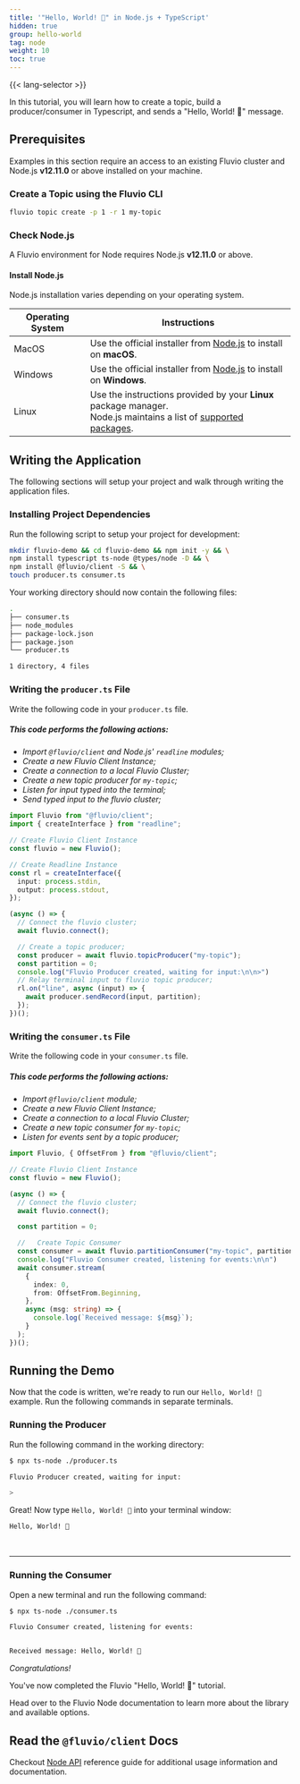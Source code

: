 ```yaml
---
title: '"Hello, World! 🎉" in Node.js + TypeScript'
hidden: true
group: hello-world
tag: node
weight: 10
toc: true
---
```

{{< lang-selector >}}

In this tutorial, you will learn how to create a topic, build a producer/consumer in Typescript, and sends a "Hello, World! 🎉" message.

## Prerequisites
Examples in this section require an access to an existing Fluvio cluster and Node.js **v12.11.0** or above installed on your machine.
<br />

### Create a Topic using the Fluvio CLI

```bash
fluvio topic create -p 1 -r 1 my-topic
```

### Check Node.js

A Fluvio environment for Node requires Node.js **v12.11.0** or above.

#### Install Node.js

Node.js installation varies depending on your operating system.

|   Operating System     |         Instructions           |
|------------------------|--------------------------------|
| MacOS                  | Use the official installer from <a href="https://nodejs.org" target="_blank">Node.js</a> to install on **macOS**.  |
| Windows                | Use the official installer from <a href="https://nodejs.org" target="_blank">Node.js</a> to install on **Windows**. |
| Linux                  | Use the instructions provided by your **Linux** package manager. <br/> Node.js maintains a list of <a href="https://nodejs.org/en/download/package-manager" target="_blank">supported packages</a>.  |

## Writing the Application

The following sections will setup your project and walk through writing the application files.

### Installing Project Dependencies

Run the following script to setup your project for development:

```bash
mkdir fluvio-demo && cd fluvio-demo && npm init -y && \
npm install typescript ts-node @types/node -D && \
npm install @fluvio/client -S && \
touch producer.ts consumer.ts
```

Your working directory should now contain the following files:

```bash
.
├── consumer.ts
├── node_modules
├── package-lock.json
├── package.json
└── producer.ts

1 directory, 4 files

```

### Writing the `producer.ts` File

Write the following code in your `producer.ts` file.


##### This code performs the following actions:

- _Import `@fluvio/client` and Node.js' `readline` modules;_
- _Create a new Fluvio Client Instance;_
- _Create a connection to a local Fluvio Cluster;_
- _Create a new topic producer for `my-topic`;_
- _Listen for input typed into the terminal;_
- _Send typed input to the fluvio cluster;_


```TypeScript
import Fluvio from "@fluvio/client";
import { createInterface } from "readline";

// Create Fluvio Client Instance
const fluvio = new Fluvio();

// Create Readline Instance
const rl = createInterface({
  input: process.stdin,
  output: process.stdout,
});

(async () => {
  // Connect the fluvio cluster;
  await fluvio.connect();

  // Create a topic producer;
  const producer = await fluvio.topicProducer("my-topic");
  const partition = 0;
  console.log("Fluvio Producer created, waiting for input:\n\n>")
  // Relay terminal input to fluvio topic producer;
  rl.on("line", async (input) => {
    await producer.sendRecord(input, partition);
  });
})();

```

### Writing the `consumer.ts` File

Write the following code in your `consumer.ts` file.

##### This code performs the following actions:

- _Import `@fluvio/client` module;_
- _Create a new Fluvio Client Instance;_
- _Create a connection to a local Fluvio Cluster;_
- _Create a new topic consumer for `my-topic`;_
- _Listen for events sent by a topic producer;_


```TypeScript
import Fluvio, { OffsetFrom } from "@fluvio/client";

// Create Fluvio Client Instance
const fluvio = new Fluvio();

(async () => {
  // Connect the fluvio cluster;
  await fluvio.connect();

  const partition = 0;

  //   Create Topic Consumer
  const consumer = await fluvio.partitionConsumer("my-topic", partition);
  console.log("Fluvio Consumer created, listening for events:\n\n")
  await consumer.stream(
    {
      index: 0,
      from: OffsetFrom.Beginning,
    },
    async (msg: string) => {
      console.log(`Received message: ${msg}`);
    }
  );
})();

```

## Running the Demo

Now that the code is written, we're ready to run our `Hello, World! 🎉` example. Run the following commands in separate terminals.

### Running the Producer

Run the following command in the working directory:

```bash
$ npx ts-node ./producer.ts
```

```bash
Fluvio Producer created, waiting for input:

>
```

Great! Now type `Hello, World! 🎉` into your terminal window:

```bash
Hello, World! 🎉
```

<br/>
<hr/>

### Running the Consumer

Open a new terminal and run the following command:

```bash
$ npx ts-node ./consumer.ts
```

```bash
Fluvio Consumer created, listening for events:


Received message: Hello, World! 🎉
```

*Congratulations!*

You've now completed the Fluvio "Hello, World! 🎉" tutorial. 

Head over to the Fluvio Node documentation to learn more about the library and available options.

## Read the `@fluvio/client` Docs

Checkout <a href="https://www.npmjs.com/package/@fluvio/client" target="_blank">Node API</a> reference guide for additional usage information and documentation.
